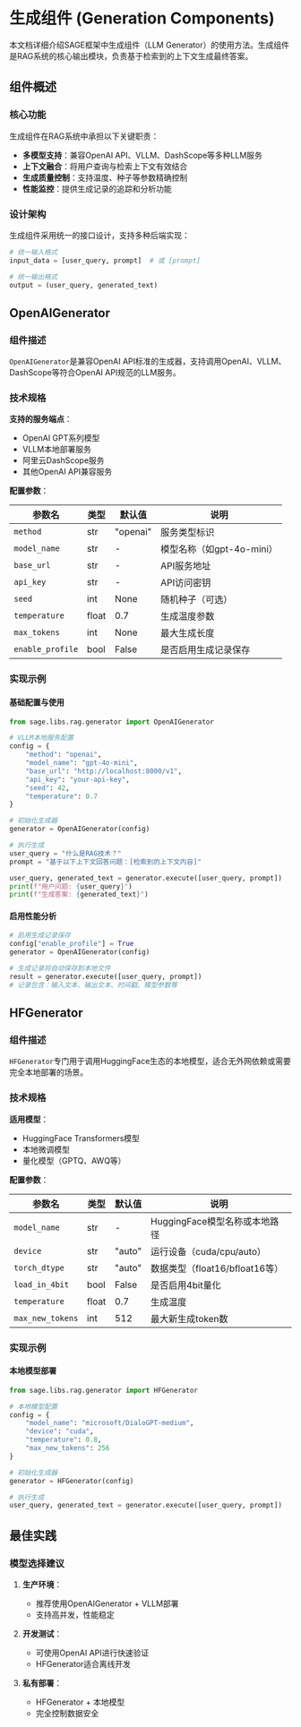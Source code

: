 # 生成组件 (Generation Components)

本文档详细介绍SAGE框架中生成组件（LLM Generator）的使用方法。生成组件是RAG系统的核心输出模块，负责基于检索到的上下文生成最终答案。

## 组件概述

### 核心功能
生成组件在RAG系统中承担以下关键职责：

- **多模型支持**：兼容OpenAI API、VLLM、DashScope等多种LLM服务
- **上下文融合**：将用户查询与检索上下文有效结合
- **生成质量控制**：支持温度、种子等参数精确控制
- **性能监控**：提供生成记录的追踪和分析功能

### 设计架构
生成组件采用统一的接口设计，支持多种后端实现：

```python
# 统一输入格式
input_data = [user_query, prompt]  # 或 [prompt]

# 统一输出格式  
output = (user_query, generated_text)
```

## OpenAIGenerator

### 组件描述
`OpenAIGenerator`是兼容OpenAI API标准的生成器，支持调用OpenAI、VLLM、DashScope等符合OpenAI API规范的LLM服务。

### 技术规格

**支持的服务端点**：
- OpenAI GPT系列模型
- VLLM本地部署服务
- 阿里云DashScope服务
- 其他OpenAI API兼容服务

**配置参数**：

| 参数名 | 类型 | 默认值 | 说明 |
|--------|------|--------|------|
| `method` | str | "openai" | 服务类型标识 |
| `model_name` | str | - | 模型名称（如gpt-4o-mini） |
| `base_url` | str | - | API服务地址 |
| `api_key` | str | - | API访问密钥 |
| `seed` | int | None | 随机种子（可选） |
| `temperature` | float | 0.7 | 生成温度参数 |
| `max_tokens` | int | None | 最大生成长度 |
| `enable_profile` | bool | False | 是否启用生成记录保存 |

### 实现示例

#### 基础配置与使用
```python
from sage.libs.rag.generator import OpenAIGenerator

# VLLM本地服务配置
config = {
    "method": "openai",
    "model_name": "gpt-4o-mini", 
    "base_url": "http://localhost:8000/v1",
    "api_key": "your-api-key",
    "seed": 42,
    "temperature": 0.7
}

# 初始化生成器
generator = OpenAIGenerator(config)

# 执行生成
user_query = "什么是RAG技术？"
prompt = "基于以下上下文回答问题：[检索到的上下文内容]"

user_query, generated_text = generator.execute([user_query, prompt])
print(f"用户问题: {user_query}")
print(f"生成答案: {generated_text}")
```

#### 启用性能分析
```python
# 启用生成记录保存
config["enable_profile"] = True
generator = OpenAIGenerator(config)

# 生成记录将自动保存到本地文件
result = generator.execute([user_query, prompt])
# 记录包含：输入文本、输出文本、时间戳、模型参数等
```

## HFGenerator

### 组件描述
`HFGenerator`专门用于调用HuggingFace生态的本地模型，适合无外网依赖或需要完全本地部署的场景。

### 技术规格

**适用模型**：
- HuggingFace Transformers模型
- 本地微调模型
- 量化模型（GPTQ、AWQ等）

**配置参数**：

| 参数名 | 类型 | 默认值 | 说明 |
|--------|------|--------|------|
| `model_name` | str | - | HuggingFace模型名称或本地路径 |
| `device` | str | "auto" | 运行设备（cuda/cpu/auto） |
| `torch_dtype` | str | "auto" | 数据类型（float16/bfloat16等） |
| `load_in_4bit` | bool | False | 是否启用4bit量化 |
| `temperature` | float | 0.7 | 生成温度 |
| `max_new_tokens` | int | 512 | 最大新生成token数 |

### 实现示例

#### 本地模型部署
```python
from sage.libs.rag.generator import HFGenerator

# 本地模型配置
config = {
    "model_name": "microsoft/DialoGPT-medium",
    "device": "cuda",
    "temperature": 0.8,
    "max_new_tokens": 256
}

# 初始化生成器
generator = HFGenerator(config)

# 执行生成
user_query, generated_text = generator.execute([user_query, prompt])
```

## 最佳实践

### 模型选择建议

1. **生产环境**：
   - 推荐使用OpenAIGenerator + VLLM部署
   - 支持高并发，性能稳定

2. **开发测试**：
   - 可使用OpenAI API进行快速验证
   - HFGenerator适合离线开发

3. **私有部署**：
   - HFGenerator + 本地模型
   - 完全控制数据安全
